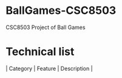 # BallGames-CSC8503
CSC8503 Project of Ball Games
# Technical list
 
| Category | Feature | Description |
